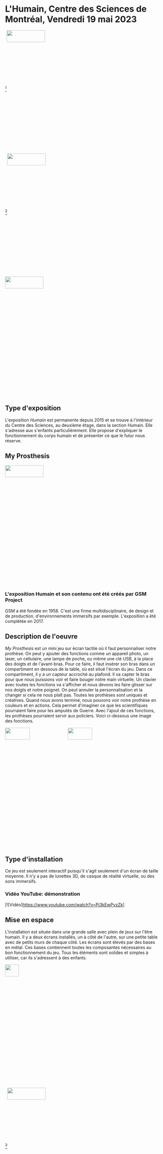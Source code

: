 # L'Humain, Centre des Sciences de Montréal, Vendredi 19 mai 2023

[^1]<img align="center" width="50%" height="10%" src="https://github.com/FOXTROTDELTALIMA/H23_V13_inspirations_LAFRENIERE/blob/main/fichier_Oeuvre_Centre_des_Sciences/Images/Expo.png">

[^2]<img align="center" width="50%" height="10%" src="https://github.com/FOXTROTDELTALIMA/H23_V13_inspirations_LAFRENIERE/blob/main/fichier_Oeuvre_Centre_des_Sciences/Images/Centre_sciences.png">

<img align="center" width="50%" height="10%" src="https://github.com/FOXTROTDELTALIMA/H23_V13_inspirations_LAFRENIERE/blob/main/fichier_Oeuvre_Centre_des_Sciences/Images/%C3%A9cran_accueil.png">

## Type d'exposition
L'exposition _Humain_ est permanente depuis 2015 et se trouve à l'intérieur du Centre des Sciences, au deuxième étage, dans la section Humain. Elle s'adresse aux s'enfants particulièrement. Elle propose d'expliquer le fonctionnement du corps humain et de présenter ce que le futur nous réserve.

## My Prosthesis
<img align="center" width="50%" height="10%" src="https://github.com/FOXTROTDELTALIMA/H23_V13_inspirations_LAFRENIERE/blob/main/fichier_Oeuvre_Centre_des_Sciences/Images/moi.png">

### L'exposition Humain et son contenu ont été créés par GSM Project
GSM a été fondée en 1958. C'est une firme multidisciplinaire, de design et de production, d'environnements immersifs par exemple. L'exposition a été complétée en 2017.

## Description de l'oeuvre
_My Prosthesis_ est un mini jeu sur écran tactile où il faut personnaliser notre prothèse. On peut y ajouter des fonctions comme un appareil photo, un laser, un cellulaire, une lampe de poche, ou même une clé USB, à la place des doigts et de l'avant-bras. Pour ce faire, il faut insérer son bras dans un compartiment en dessous de la table, où est situé l'écran du jeu. Dans ce compartiment, il y a un capteur accroché au plafond. Il va capter le bras pour que nous puissions voir et faire bouger notre main virtuelle. Un clavier avec toutes les fonctions va s'afficher et nous devons les faire glisser sur nos doigts et notre poignet. On peut annuler la personnalisation et la changer si cela ne nous plaît pas. Toutes les prothèses sont uniques et créatives. Quand nous avons terminé, nous pouvons voir notre prothèse en couleurs et en actions. Cela permet d'imaginer ce que les scientifiques pourraient faire pour les amputés de Guerre. Avec l'ajout de ces fonctions, les prothèses pourraient servir aux policiers. Voici ci-dessous une image des fonctions.

<img align="center" width="40%" height="10%" src="https://github.com/FOXTROTDELTALIMA/H23_V13_inspirations_LAFRENIERE/blob/main/fichier_Oeuvre_Centre_des_Sciences/Images/abilet%C3%A9s.png">

<img align="center" width="40%" height="10%" src="https://github.com/FOXTROTDELTALIMA/H23_V13_inspirations_LAFRENIERE/blob/main/fichier_Oeuvre_Centre_des_Sciences/Images/Explicationsjeu.png">

## Type d'installation
Ce jeu est seulement interactif puisqu'il s'agit seulement d'un écran de taille moyenne. Il n'y a pas de lunettes 3D, de casque de réalité virtuelle, ou des sons immersifs.
### Vidéo YouTube: démonstration
[![Vidéo]https://www.youtube.com/watch?v=Pj3kEwPyzZk]

## Mise en espace
L'installation est située dans une grande salle avec plein de jeux sur l'être humain. Il y a deux écrans installés, un à côté de l'autre, sur une petite table avec de petits murs de chaque côté. Les écrans sont élevés par des bases en métal. Ces bases contiennent toutes les composantes nécessaires au bon fonctionnement du jeu. Tous les éléments sont solides et simples à utiliser, car ils s'adressent à des enfants.

<img align="center" width="30%" height="10%" src="https://github.com/FOXTROTDELTALIMA/H23_V13_inspirations_LAFRENIERE/blob/main/fichier_Oeuvre_Centre_des_Sciences/Images/moi.png">

[^3]<img align="center" width="50%" height="10%" src="https://github.com/FOXTROTDELTALIMA/H23_V13_inspirations_LAFRENIERE/blob/main/fichier_Oeuvre_Centre_des_Sciences/Images/salle_expo_humain.jpg">
<br/>

## Composantes et techniques
- 2 capteurs
- 2 écrans
- Boîtier
<img align="center" width="50%" height="10%" src="https://github.com/FOXTROTDELTALIMA/H23_V13_inspirations_LAFRENIERE/blob/main/fichier_Oeuvre_Centre_des_Sciences/Images/capteur.png">

Une des composantes d'un des écrans est un tout petit capteur qui ce trouve dans le boitier, en-dessous de l'écran. C'est lui qui scan et fait apparaître notre bras virtuel. Sur le support de l'écran, il y a une ouverture pour y mettre un clé. Il contient l'arduino, un micro-contrôleur pour faire tout fonctionner.

<img align="center" width="30%" height="10%" src="https://github.com/FOXTROTDELTALIMA/H23_V13_inspirations_LAFRENIERE/blob/main/fichier_Oeuvre_Centre_des_Sciences/Images/Entrep%C3%B4t_fils.png">

## Éléments nécessaires à la mise en oeuvre
Tel que mentionné précédemment, le support des écrans est primordial au jeu, car il contient les fils pour les faire fonctionner. Le capteur joue un rôle important car, il fait apparaître notre main à l'écran. Sans celui-ci, l'expérience ne serait pas intéréssante. Pour un meilleur confort, il y a une chaise en face de l'écran et un mini-contrôleur caché dans l'écran.

## Expérience
[![Au jeu!]https://www.youtube.com/shorts/P45syY-96Q8]
Le but est très simple. Rentrer son bras dans le trou et faire glisser les habiletés sur les doigts et l'avant-bras virtuels. L'écran est tactile, donc nul besoin de souris ou de clavier pour naviguer. Cela rend le jeu plus simple. Et voilà! La prothèse peut être visionnée en couleur et en action. Par la suite,  on peut recommencer ou retourner en arrière pour changer des fonctions sur la prothèse. Bien sûr, pour une expérience plus confortable, il y a une chaise où on peut s'assoir le temps du jeu.

## Ce qui vous a plu et moins plu
J'ai bien aimé mon expérience au Centre des Sciences. J'ai décourvert pleins d'informations intéréssantes et enrichissantes sur le centre, les installations et les expositions. Pour ce qui est de _My Prosthesis_, considérant que c'est un jeu pour les enfants, il est très bien expliqué, simple et amusant. Par contre, après une minute, j'étais tannée, parce qu'il n'y avait pas assez d'aspects de personnalisation. J'aurais aimé qu'il y aille plus de profondeur dans la personnalisation de la prothèse. Le jeu était d'une très courte durée. En jouant, je me sentais comme étant un scientifique qui expérimente des prothèses pour les rendre plus technologiques. C'est une jolie façon d'initier les enfants aux technologies d'aujourd'hui.


## Références
[^1]: Images https://www.centredessciencesdemontreal.com/exposition-permanente/humain
[^2]: Images https://lh3.googleusercontent.com/p/AF1QipOzmStFgJ7j1dBLijN1e6BTFMramtY9Y6jrg1j6=s1360-w1360-h1020
[^3]: Images https://gsmproject.com/image/1/1920/0/uploads/projects/images/humain12-1488402200-1491235319-1508529047.jpg
